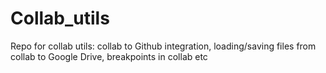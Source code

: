 # Collab_utils
Repo for collab utils: collab to Github integration, loading/saving files from collab to Google Drive, breakpoints in collab etc
